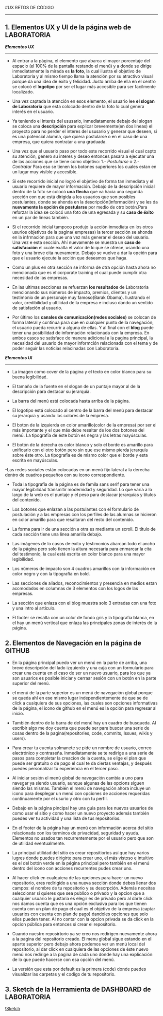 #UX RETOS DE CÓDIGO

___



## 1. Elementos UX y UI de la página web de LABORATORIA


***Elementos UX***
___

- Al entrar a la página, el elemento que abarca el mayor porcentaje del espacio (el 100% de la pantalla restando el menú) y a donde se dirige inmediatamente la mirada es **la foto**, la cual  ilustra el objetivo de Laboratoria y al mismo tiempo llama la atención por su atractivo visual porque da una idea de éxito y felicidad. Justo arriba de ella en el centro se colocó el **logotipo** por ser el lugar más accesible para ser facilmente localizado.

- Una vez captada la atención en esos elemento, el usuario lee **el slogan de Laboratoria** que esta colocado dentro de la foto lo cual genera interés en el usuario.

- Ya teniendo el interés  del ususario, inmediatamente debajo del slogan se coloca una **descripción** para explicar brevemente(en dos lineas) el proyecto para no perder el interes del ususario y generar que deseen, si es una potencial alumna, que quiera postularse o  en el caso de una empresa,  que quiera contratar a una graduada.

- Una vez que el usuario paso por todo este recorrido visual el cual capto su atención, genero su interes y deseo entonces pasara a ejecutar una de las acciones que se tiene como objetivo:
		 1.- _Postularse_
		 o
		 2.- _Contratar_
Para eso se tienen los botones superiores los cuales estan en un lugar muy visible y accesible.

- Si este recorrido inicial no logró el objetivo de forma tan inmediata y el usuario requiere de mayor información. Debajo de la descripción inicial dentro de la foto se colocó **una flecha** que va hacia una segunda sección con que está dirigida a los usuarios que son posibles postulantes, donde se ahonda en la descripción(información) y se les da **nuevamente la opción de postularse** por medio de otro botón.Para reforzar la idea se colocó una foto de una egresada y su **caso de éxito** en un par de lineas también.

- Si el recorrido inicial tampoco produjo la acción inmediata en los otros usurios objetivos de la pagina( empresas) la tercer sección se ahonda en la infrmación para que una vez más generar el deseo del usuario. Una vez e esta sección. Ahí nuevamente se muestra un **caso de satisfacción** el cuale exalta el valor de lo que se ofrece, usando una foto  y una breve cita nuevamente. Debajo se vuelve a dar la opción para que el usuario ejecute la acción que deseamos que haga.

- Como un plus en otra sección se informa de otra opción hasta ahora no mencionada que es el corporate training el cual puede cumplir otra necesidad de las empresas.

- En las ultimas secciones se refuerzan **los resultados** de Laboratoria mencionando sus números de impacto, premios, clientes y un testimonio de un personaje muy famoso(Barak Obama). Ilustrando el valor, credibilidad y ultilidad de la empresa e incluso dando un sentido de satisfación al usuario.

- Por último los **canales de comunicación(redes sociales)** se colocan de forma lateral y continua para que en cualquier punto de la navegación, el usuario pueda recurrir a alguna de ellas. Y al final con el **blog** puede tener una posibilidad de información relacionada con la empresa. En ambos casos se satisface de manera adicional a la pagina principal, la necesidad del usuario de mayor informción relacionada con el tema y de poder seguir las noticias relacinadas con Laboratoria.



***Elementos UI***
___

- La imagen como cover de la página y el texto en color blanco para su buena legibilidad.

- El tamaño de la fuente en el slogan de un puntaje mayor al de la descripción para destacar su jerarquía.

- La barra del menú está colocada hasta arriba de la página.

- El logotipo está colocado al centro  de la barra del menú para destacar su jerarquía y usando los colores de la empresa.

- El boton de la izquierda en color amarillo(color de la empresa) por ser el más importante y el que más debe resaltar de los dos botones del menú. La tipografía de éste botón es negra y las letras mayúsculas.

- El botón de la derecha es color blanco y solo el borde es amarillo para unificarlo con el otro botón pero sin que ese mismo pierda jerarquía sobre éste otro. La tipografía es de mismo color que el borde y esta escrita en mayúsculas.

-Las redes sociales están colocadas en un menú fijo lateral a la derecha dentro de cuadros pequeños con su icono correspondiente.

- Toda la tipografía de la página es de famila sans serif para tener una mayor legibilidad transmitir modernidad y seguridad. Lo que varía a lo largo de la web es el puntaje y el peso para destacar jerarquías y titulos del contenido.

- Los botones que enlazan a las postulantes con el formulario de postulación y a las empresas con los perfiles de las alumnas se hicieron en color amarillo para que resaltaran del resto del contenido.

- La forma para ir de una sección a  otra es mediante un scroll. El título de cada sección tiene una linea amarilla debajo.

- Las  imágenes de lo casos de exito y testimonios abarcan todo el ancho de la página pero solo tienen la altura necesaria para enmarcar la cita del testimonio, la cual está escrita en color blanco para una mayor legibilidad.

- Los números de impacto son 4 cuadros amarillos con la información en color negro y con la tipografía en bold.

- Las secciones de aliados, reconocimientos y presencia en medios estan acomodados en columnas de 3 elementos con los logos de las empresas.

- La sección que enlaza con el blog muestra solo 3 entradas con una foto y una intro al artículo.

- El footer se resalta con un color de fondo gris y la tipografía blanca, en el hay un menú vertical que enlaza  las principales zonas de interés de la página.




## 2. Elementos de Navegación en la página de GITHUB

- En la página principal puedo ver un menú en la parte de arriba, una breve descripción del lado izquierdo y una caja con un formulario para crear una cuenta en el caso de ser un nuevo usuario, para los que ya son usuarios es posible iniciar y cerraar sesión con un botón en la parte superior del menú.

- el menú de la parte superior es un menú de navegación global porque se queda ahí en ese mismo lugar independientemente de que se de click a cualquiera de sus opciones, las cuales son opciones informativas de la página, el icono de github en el menú es la opción para regresar al inicio.

- También dentro de la barra de del menú hay un cuadro de busqueda. Al escribir algo me doy cuenta que puede ser para buscar una serie de cosas dentro de la pagina(repositories, code, commits, Issues, wikis y users).

- Para crear tu cuenta solmanete se pide un nombre de usuario, correo electrónico y contraseña. Inmediatamente se te redirige a una serie de pasos para completar la creacion de la cuenta, se elige el plan que puede ser gratuito o de pago el cual te da ciertas ventajas, y después puedes personalizar tu experiencia en el tercer paso.

- Al iniciar sesión el menú global de navegación cambia a uno para navegar ya siendo usuario, aunque algunas de las opcions siguen siendo las mismas. También el menú de navegación  ahora incluye un icono para desplegar un menú con opciones de acciones requeridas continuamente por el usurio y otro con tu perfil.

- Debajo en la página pincipal hay una guia para los nuevos usuarios de como usar el sitio y como hacer un nuevo proyecto además también puedes ver tu actividad y  una lista de tus repositorios.

- En el footer de la pégina hay un menú con información acerca del sitio relacionada con los terminos de privacidad, seguridad y ayuda. Elementos no usados tan recurrentemente por el usuario pero que son de utilidad eventualmente.

- La principal utilidad del sitio es crear repositiorios así que hay varios lugres donde puedes dirigirte para crear uno, el más vistoso e intuitivo es el del botón verde en la pégina principal pero también en el menú dentro del icono con acciones recurrentes pudes crear uno.


- Al hacer click en cualquiera de las opciones para hacer un nuevo repositorio, eres redirigido a una nueva sección donde debes llenar dos campos: el nombre de tu repositorio y su descrpción. Además neceitas seleccionar si quieres que sea publico o privado y la opcion que a cualquier usuario le gustaria es elegir es de privado pero al darle click nos damos cuenta que es una opción exclusiva para los que tienen cuenta con un plan de pago el cual es el objetivo de la empresa (captar usuarios con cuenta con plan de pago) dandoles opciones que solo ellos pueden tener. Al no contar con la opcion privada se da click en la opcion pública para entonces si  crear el repositorio.

- Cuando nuestro reposirtorio ya se creo nos redirigen nuevamente ahora a la pagina del repositorio creado. El menu global sigue estando en el aparte superior pero debajo ahora podemos ver un menú local del repositorio, al dar click en cualquiera de las opciones de éste nuevo menú nos redirige a la pagina de cada uno donde hay una explicación de lo que puede hacerse con esa opción del menú.

- La versión que esta por default es la primera (code) donde puedes visualizar las carpetas y el codigo de tu repositorio.



## 3. Sketch de la Herramienta de DASHBOARD de LABORATORIA
[!Sketch](images/dashboard.png)
